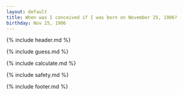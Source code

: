 ```yaml
---
layout: default
title: When was I conceived if I was born on November 25, 1906?
birthday: Nov 25, 1906
---
```


{% include header.md %}

{% include guess.md %}

{% include calculate.md %}

{% include safety.md %}

{% include footer.md %}



